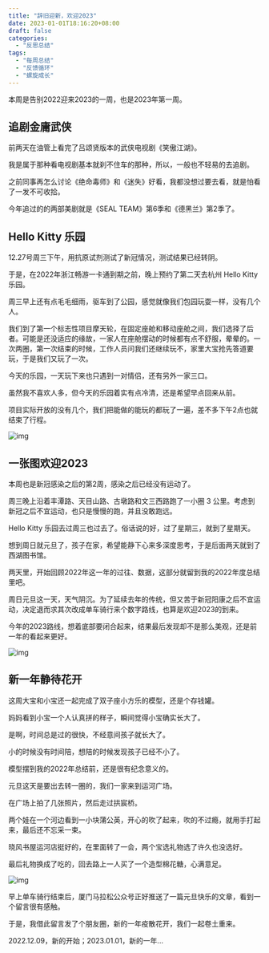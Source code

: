 ```yaml
---
title: "辞旧迎新，欢迎2023"
date: 2023-01-01T18:16:20+08:00
draft: false
categories:
  - "反思总结"
tags:
  - "每周总结"
  - "反馈循环"
  - "螺旋成长"
---
```


本周是告别2022迎来2023的一周，也是2023年第一周。

## 追剧金庸武侠

前两天在油管上看完了吕颂贤版本的武侠电视剧《笑傲江湖》。

我是属于那种看电视剧基本就刹不住车的那种，所以，一般也不轻易的去追剧。

之前同事再怎么讨论《绝命毒师》和《迷失》好看，我都没想过要去看，就是怕看了一发不可收拾。

今年追过的的两部美剧就是《SEAL TEAM》第6季和《德黑兰》第2季了。



## Hello Kitty 乐园

12.27号周三下午，用抗原试剂测试了新冠情况，测试结果已经转阴。

于是，在2022年浙江畅游一卡通到期之前，晚上预约了第二天去杭州 Hello Kitty 乐园。

周三早上还有点毛毛细雨，驱车到了公园，感觉就像我们包园玩耍一样，没有几个人。

我们到了第一个标志性项目摩天轮，在固定座舱和移动座舱之间，我们选择了后者。可能是还没适应的缘故，一家人在座舱摆动的时候都有点不舒服，晕晕的。一次两圈，第一次结束的时候，工作人员问我们还继续玩不，家里大宝抢先答道要玩，于是我们又玩了一次。

今天的乐园，一天玩下来也只遇到一对情侣，还有另外一家三口。

虽然我不喜欢人多，但今天的乐园着实有点冷清，还是希望早点回来从前。

项目实际开放的没有几个，我们把能做的能玩的都玩了一遍，差不多下午2点也就结束了行程。

![img](https://cdn.nlark.com/yuque/0/2023/png/177619/1672569245014-4701f530-9cf1-4976-833a-3ef5b5ba9399.png)



## 一张图欢迎2023

本周也是新冠感染之后的第2周，感染之后已经没有运动了。

周三晚上沿着丰潭路、天目山路、古墩路和文三西路跑了一小圈 3 公里。考虑到新冠之后不宜运动，也只是慢慢的跑，并且没敢跑远。

Hello Kitty 乐园去过周三也过去了。俗话说的好，过了星期三，就到了星期天。

想到周日就元旦了，孩子在家，希望能静下心来多深度思考，于是后面两天就到了西湖图书馆。

两天里，开始回顾2022年这一年的过往、数据，这部分就留到我的2022年度总结里吧。

周日元旦这一天，天气阴沉。为了延续去年的传统，但又苦于新冠阳康之后不宜运动，决定退而求其次改成单车骑行来个数字路线，也算是欢迎2023的到来。

今年的2023路线，想着底部要闭合起来，结果最后发现却不是那么美观，还是前一年的看起来更好。

![img](https://cdn.nlark.com/yuque/0/2023/png/177619/1672571042945-09f14427-4510-4e00-8241-c0bf0f92664d.png)



## 新一年静待花开

这周大宝和小宝还一起完成了双子座小方乐的模型，还是个存钱罐。

妈妈看到小宝一个人认真拼的样子，瞬间觉得小宝确实长大了。

是啊，时间总是过的很快，不经意间孩子就长大了。

小的时候没有时间陪，想陪的时候发现孩子已经不小了。

模型摆到我的2022年总结前，还是很有纪念意义的。

元旦这天是要出去转一圈的，我们一家来到运河广场。

在广场上拍了几张照片，然后走过拱宸桥。

两个娃在一个河边看到一小块蒲公英，开心的吹了起来，吹的不过瘾，就用手打起来，最后还不忘采一束。

晓风书屋运河店挺好的，在里面转了一会，两个宝选礼物选了许久也没选好。

最后礼物换成了吃的，回去路上一人买了一个造型棉花糖，心满意足。

![img](https://cdn.nlark.com/yuque/0/2023/png/177619/1672570551206-a2af2881-66dc-4af6-92ae-892893b57583.png)

早上单车骑行结束后，厦门马拉松公众号正好推送了一篇元旦快乐的文章，看到一个留言很有感触。

于是，我借此留言发了个朋友圈，新的一年疫散花开，我们一起卷土重来。

2022.12.09，新的开始；2023.01.01，新的一年...
